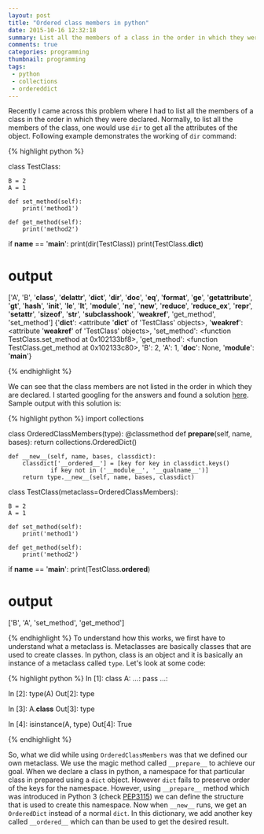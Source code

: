 ```yaml
---
layout: post
title: "Ordered class members in python"
date: 2015-10-16 12:32:18
summary: List all the members of a class in the order in which they were declared
comments: true
categories: programming
thumbnail: programming
tags:
 - python
 - collections
 - ordereddict
---
```


Recently I came across this problem where I had to list all the members of a class in the order in which they were declared. Normally, to list all the members of the class, one would use `dir` to get all the attributes of the object. Following example demonstrates the working of `dir` command:

{% highlight python %}

class TestClass:

	B = 2
	A = 1

	def set_method(self):
		print('method1')

	def get_method(self):
		print('method2')

if __name__ == '__main__':
	print(dir(TestClass))
	print(TestClass.__dict__)

# output

['A', 'B', '__class__', '__delattr__', '__dict__', '__dir__', '__doc__', '__eq__', '__format__', '__ge__', '__getattribute__', '__gt__', '__hash__', '__init__', '__le__', '__lt__', '__module__', '__ne__', '__new__', '__reduce__', '__reduce_ex__', '__repr__', '__setattr__', '__sizeof__', '__str__', '__subclasshook__', '__weakref__', 'get_method', 'set_method']
{'__dict__': <attribute '__dict__' of 'TestClass' objects>, '__weakref__': <attribute '__weakref__' of 'TestClass' objects>, 'set_method': <function TestClass.set_method at 0x102133bf8>, 'get_method': <function TestClass.get_method at 0x102133c80>, 'B': 2, 'A': 1, '__doc__': None, '__module__': '__main__'}

{% endhighlight %}

We can see that the class members are not listed in the order in which they are declared. I started googling for the answers and found a solution [here](http://stackoverflow.com/a/27113652/1465701). Sample output with this solution is:

{% highlight python %}
import collections

class OrderedClassMembers(type):
    @classmethod
    def __prepare__(self, name, bases):
        return collections.OrderedDict()

    def __new__(self, name, bases, classdict):
        classdict['__ordered__'] = [key for key in classdict.keys()
                if key not in ('__module__', '__qualname__')]
        return type.__new__(self, name, bases, classdict)


class TestClass(metaclass=OrderedClassMembers):

    B = 2
    A = 1

    def set_method(self):
        print('method1')

    def get_method(self):
        print('method2')

if __name__ == '__main__':
    print(TestClass.__ordered__)

# output
['B', 'A', 'set_method', 'get_method']

{% endhighlight %}
To understand how this works, we first have to understand what a metaclass is. Metaclasses are basically classes that are used to create classes. In python, class is an object and it is basically an instance of a metaclass called `type`. Let's look at some code:

{% highlight python %}
In [1]: class A:
   ...:     pass
   ...: 

In [2]: type(A)
Out[2]: type

In [3]: A.__class__
Out[3]: type

In [4]: isinstance(A, type)
Out[4]: True

{% endhighlight %}

So, what we did while using `OrderedClassMembers` was that we defined our own metaclass. We use the magic method called `__prepare__` to achieve our goal. When we declare a class in python, a namespace for that particular class in prepared using a `dict` object. However `dict` fails to preserve order of the keys for the namespace. However, using  `__prepare__` method which was introduced in Python 3 (check [PEP3115](https://www.python.org/dev/peps/pep-3115/)) we can define the structure that is used to create this namespace. Now when `__new__` runs, we get an `OrderedDict` instead of a normal `dict`. In this dictionary, we add another key called `__ordered__` which can than be used to get the desired result.

